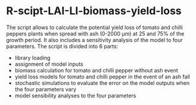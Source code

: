 # R-scipt-LAI-LI-biomass-yield-loss
The script allows to calculate the potential yield loss of tomato and chilli peppers plants when spread with ash (0-2000 µm) at 25 and 75% of the growth period. 
It also includes a sensitivity analysis of the model to four parameters. 
The script is divided into 6 parts:
- library loading
- assignment of model inputs 
- biomass calculation for tomato and chilli pepper without ash event
- yield loss models for tomato and chilli pepper in the event of an ash fall
- stochastic simulations to evaluate the error on the model outputs when the four parameters vary
- model sensibility analyses to the four parameters
